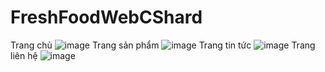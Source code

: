 # FreshFoodWebCShard
Trang chủ
![image](https://github.com/tlthang281201/FreshFoodWebCShard/assets/142721732/a3515fb4-1f11-4d68-a75a-a742b916d1bf)
Trang sản phẩm
![image](https://github.com/tlthang281201/FreshFoodWebCShard/assets/142721732/9aab523d-0129-45cd-850d-d3b65d9f4910)
Trang tin tức
![image](https://github.com/tlthang281201/FreshFoodWebCShard/assets/142721732/e919ab63-2886-4f53-9f6a-c1b6ee2eab2a)
Trang liên hệ
![image](https://github.com/tlthang281201/FreshFoodWebCShard/assets/142721732/8895a633-b1af-4de0-8189-443a951e4b5e)



